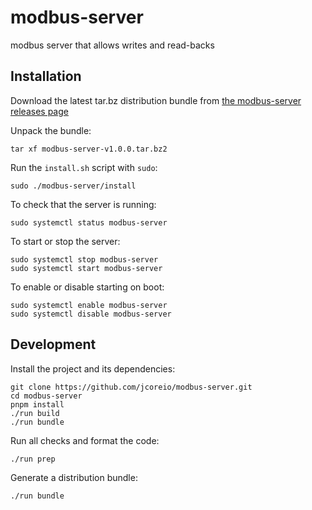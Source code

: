 # modbus-server

modbus server that allows writes and read-backs

## Installation

Download the latest tar.bz distribution bundle from [the modbus-server releases page](https://github.com/jcoreio/modbus-server/releases)

Unpack the bundle:

```shell
tar xf modbus-server-v1.0.0.tar.bz2
```

Run the `install.sh` script with `sudo`:

```shell
sudo ./modbus-server/install
```

To check that the server is running:

```shell
sudo systemctl status modbus-server
```

To start or stop the server:

```shell
sudo systemctl stop modbus-server
sudo systemctl start modbus-server
```

To enable or disable starting on boot:

```shell
sudo systemctl enable modbus-server
sudo systemctl disable modbus-server
```

## Development

Install the project and its dependencies:

```shell
git clone https://github.com/jcoreio/modbus-server.git
cd modbus-server
pnpm install
./run build
./run bundle
```

Run all checks and format the code:

```shell
./run prep
```

Generate a distribution bundle:

```shell
./run bundle
```
